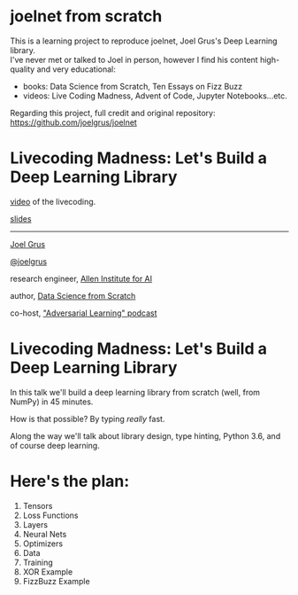 # joelnet from scratch
This is a learning project to reproduce joelnet, Joel Grus's Deep Learning library.\
I've never met or talked to Joel in person, however I find his content high-quality and very educational:
* books: Data Science from Scratch, Ten Essays on Fizz Buzz
* videos: Live Coding Madness, Advent of Code, Jupyter Notebooks...etc.

Regarding this project, full credit and original repository: https://github.com/joelgrus/joelnet

# Livecoding Madness: Let's Build a Deep Learning Library

[video](https://www.youtube.com/watch?v=o64FV-ez6Gw) of the livecoding.

[slides](https://docs.google.com/presentation/d/1y9aC4hbNbcpjw9r6BMSayBmEdmdUwR5us_26X3S2j2M/edit?usp=sharing)

--------

[Joel Grus](http://joelgrus.com)

[@joelgrus](https://twitter.com/joelgrus)

research engineer, [Allen Institute for AI](http://allenai.org)

author, [Data Science from Scratch](http://shop.oreilly.com/product/0636920033400.do)

co-host, ["Adversarial Learning" podcast](http://adversariallearning.com)

# Livecoding Madness: Let's Build a Deep Learning Library

In this talk we'll build a deep learning library
from scratch (well, from NumPy) in 45 minutes.

How is that possible? By typing _really_ fast.

Along the way we'll talk about library design,
type hinting, Python 3.6, and of course deep learning.


# Here's the plan:

1. Tensors
2. Loss Functions
3. Layers
4. Neural Nets
5. Optimizers
6. Data
7. Training
8. XOR Example
9. FizzBuzz Example
